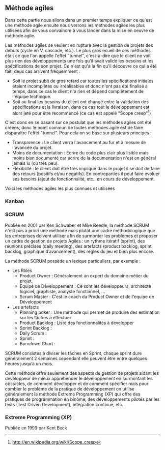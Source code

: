 ## Méthode agiles

Dans cette partie nous allons dans un premier temps expliquer ce qu'est une méthode agile ensuite nous verrons les méthodes agiles les plus utilisées afin de vous convaincre à vous lancer dans la mise en oeuvre de méthode agile.

Les méthodes agiles se veulent en rupture avec la gestion de projets des débuts (cycle en V, cascade, etc.). Le plus gros écueil de ces méthodes était ce que l'on appelle l'effet "tunnel", c'est-à-dire que le client ne voit plus rien des développements une fois qu'il avait validé les besoins  et les spécifications de son projet. Ce n'est qu'à la fin qu'il découvre ce qui a été fait, deux cas arrivent fréquemment :

* Soit le projet subit de gros retard car toutes les spécifications initiales étaient incomplètes ou irréalisables et donc n'ont pas été finalisé à temps, dans ce cas le client n'a rien et dépend complètement de l'équipe technique.
* Soit au final les besoins du client ont changé entre la validation des spécifications et la livraison, dans ce cas tout le développement est alors jeté pour être recommencé (ce cas est appelé "Scope creep"[^Scope_creep])

[^Scope_creep]: http://en.wikipedia.org/wiki/Scope_creep

C'est donc en se basant sur ce postulat que les méthodes agiles ont été créées, donc le point commun de toutes méthodes agile est de faire disparaître l'effet "tunnel". Pour cela on se base sur plusieurs principes :

- Transparence : Le client verra l'avancement au fur et à mesure de l'avancée du projet.
- Moins de documentation : Écrire du code plus clair plus lisible mais moins bien documenté car écrire de la documentation n'est en général jamais lu (ou très peu).
- Flexibilité : le client doit être très impliqué dans le projet il se doit de faire des retours (positifs et/ou négatifs). En contreparties il peut faire évoluer ses besoins (ajout de fonctionnalité, etc.. en cours de développement.

Voici les méthodes agiles les plus connues et utilisées 

### Kanban



### SCRUM

Publiée en 2001 par Ken Schwaber et Mike Beedle, la méthode SCRUM n'est pas à priori une méthode mais plutôt une cadre méthodologique que les entreprises doivent utiliser afin de surmonter les problèmes et proposer un cadre de gestion de projets Agiles : un rythme itératif (sprint), des réunions précises (daily meeting), des artefacts (product backlog, sprint backlog, graphique d’avancement), des règles du jeu et bien plus encore.

La méthode SCRUM possède un lexique particuliers, par exemple : 

* Les Rôles
	* Product Owner : Généralement un expert du domaine métier du projet.
	* Equipe de Développement : Ce sont les développeurs, architecte logiciel, graphiste, analyste fonctionnel, ...
	* Scrum Master : C'est le coach du Product Owner et de l'equipe de Développement
* Les artefacts
	* Planning poker : Une méthode qui permet de produire des estimation sur les tâches a éffectuer
	* Product Backlog : Liste des fonctionnalités à developper
	* Sprint Backlog : 
	* Daily Scrum :
	* Sprint :
	* Burndown Chart :

SCRUM consistes à diviser les tâches en Sprint, chaque sprint dure généralement 2 semaines cependant elle peuvent être entre quelques heures jusqu’à un mois.

Cette méthode offre seulement des aspects de gestion de projets aidant les développeur de mieux appréhender le développement en surmontant les obstacles, de comment développer et de comment spécifier mais pour combler le problème de la pratique de développement on utilise généralement la méthode Extreme Programming (XP) qui offre des pratiques de programmation en binôme, des développements pilotés par les tests (Test Driven Development), intégration continue, etc.

### Extreme Programming (XP)

Publiée en 1999 par Kent Beck

